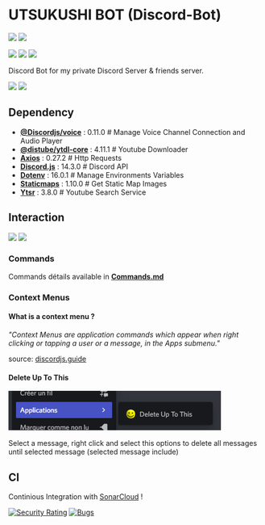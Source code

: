 # UTSUKUSHI BOT (Discord-Bot)
![](https://img.shields.io/badge/Discord%20JS-14-blueviolet)
![](https://img.shields.io/badge/Version-1.1.1-success)

![](https://img.shields.io/badge/Node.js-43853D?&logo=node.js&logoColor=white)
![](https://img.shields.io/badge/JavaScript-323330?logo=javascript&logoColor=F7DF1E)
![](https://img.shields.io/badge/TypeScript-007ACC?logo=typescript&logoColor=white)

Discord Bot for my private Discord Server & friends server.

![](https://img.shields.io/badge/JS-v1.0.0-323330?logo=javascript&logoColor=F7DF1E)
![](https://img.shields.io/badge/TS-v1.1.0+-323330?logo=typescript&logoColor=007ACC)

## Dependency
- **[@Discordjs/voice](https://www.npmjs.com/package/@discordjs/voice)** : 0.11.0       # Manage Voice Channel Connection and Audio Player
- **[@distube/ytdl-core](https://www.npmjs.com/package/@distube/ytdl-core)** : 4.11.1   # Youtube Downloader
- **[Axios](https://www.npmjs.com/package/axios)** : 0.27.2                             # Http Requests
- **[Discord.js](https://www.npmjs.com/package/discord.js)** : 14.3.0                   # Discord API
- **[Dotenv](https://www.npmjs.com/package/dotenv)** : 16.0.1                           # Manage Environments Variables
- **[Staticmaps](https://www.npmjs.com/package/staticmaps)** : 1.10.0                   # Get Static Map Images
- **[Ytsr](https://www.npmjs.com/package/ytsr)** : 3.8.0                                # Youtube Search Service

## Interaction
![](https://img.shields.io/badge/Slash_Commands-9-success)
![](https://img.shields.io/badge/Context_Menus-1-success)

### Commands

Commands détails available in **[Commands.md](./.github/readme/commands.md)**

### Context Menus

#### What is a context menu ?

*"Context Menus are application commands which appear when right clicking or tapping a user or a message, in the Apps submenu."*

source: [discordjs.guide](https://discordjs.guide/interactions/context-menus.html)

#### Delete Up To This

![](./.github/readme/ContextMenu.png)

Select a message, right click and select this options to delete all messages until selected message (selected message include)

## CI

Continious Integration with [SonarCloud](https://sonarcloud.io/) !

[![Security Rating](https://sonarcloud.io/api/project_badges/measure?project=DRACOX2500_Discord-Bot&metric=security_rating)](https://sonarcloud.io/summary/new_code?id=DRACOX2500_Discord-Bot)
[![Bugs](https://sonarcloud.io/api/project_badges/measure?project=DRACOX2500_Discord-Bot&metric=bugs)](https://sonarcloud.io/summary/new_code?id=DRACOX2500_Discord-Bot)